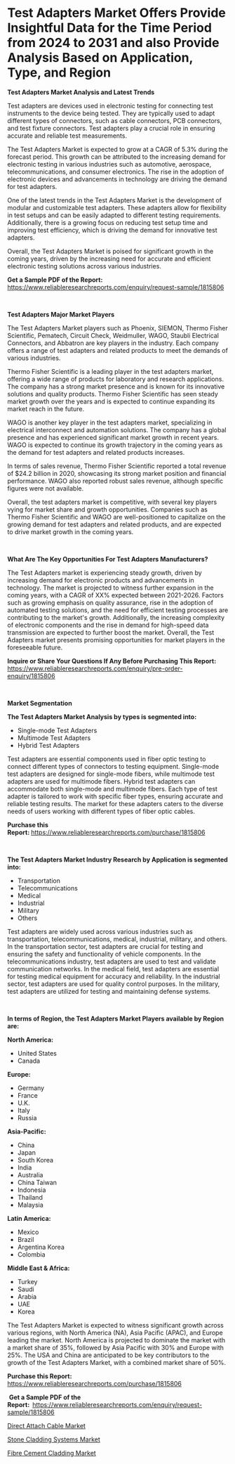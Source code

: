 <p><h1>Test Adapters Market Offers Provide Insightful Data for the Time Period from 2024 to 2031 and also Provide Analysis Based on Application, Type, and Region</h1></p><p><strong>Test Adapters Market Analysis and Latest Trends</strong></p>
<p><p>Test adapters are devices used in electronic testing for connecting test instruments to the device being tested. They are typically used to adapt different types of connectors, such as cable connectors, PCB connectors, and test fixture connectors. Test adapters play a crucial role in ensuring accurate and reliable test measurements.</p><p>The Test Adapters Market is expected to grow at a CAGR of 5.3% during the forecast period. This growth can be attributed to the increasing demand for electronic testing in various industries such as automotive, aerospace, telecommunications, and consumer electronics. The rise in the adoption of electronic devices and advancements in technology are driving the demand for test adapters.</p><p>One of the latest trends in the Test Adapters Market is the development of modular and customizable test adapters. These adapters allow for flexibility in test setups and can be easily adapted to different testing requirements. Additionally, there is a growing focus on reducing test setup time and improving test efficiency, which is driving the demand for innovative test adapters.</p><p>Overall, the Test Adapters Market is poised for significant growth in the coming years, driven by the increasing need for accurate and efficient electronic testing solutions across various industries.</p></p>
<p><strong>Get a Sample PDF of the Report:&nbsp;</strong> <a href="https://www.reliableresearchreports.com/enquiry/request-sample/1815806">https://www.reliableresearchreports.com/enquiry/request-sample/1815806</a></p>
<p>&nbsp;</p>
<p><strong>Test Adapters Major Market Players</strong></p>
<p><p>The Test Adapters Market players such as Phoenix, SIEMON, Thermo Fisher Scientific, Pematech, Circuit Check, Weidmuller, WAGO, Staubli Electrical Connectors, and Abbatron are key players in the industry. Each company offers a range of test adapters and related products to meet the demands of various industries.</p><p>Thermo Fisher Scientific is a leading player in the test adapters market, offering a wide range of products for laboratory and research applications. The company has a strong market presence and is known for its innovative solutions and quality products. Thermo Fisher Scientific has seen steady market growth over the years and is expected to continue expanding its market reach in the future.</p><p>WAGO is another key player in the test adapters market, specializing in electrical interconnect and automation solutions. The company has a global presence and has experienced significant market growth in recent years. WAGO is expected to continue its growth trajectory in the coming years as the demand for test adapters and related products increases.</p><p>In terms of sales revenue, Thermo Fisher Scientific reported a total revenue of $24.2 billion in 2020, showcasing its strong market position and financial performance. WAGO also reported robust sales revenue, although specific figures were not available.</p><p>Overall, the test adapters market is competitive, with several key players vying for market share and growth opportunities. Companies such as Thermo Fisher Scientific and WAGO are well-positioned to capitalize on the growing demand for test adapters and related products, and are expected to drive market growth in the coming years.</p></p>
<p>&nbsp;</p>
<p><strong>What Are The Key Opportunities For Test Adapters Manufacturers?</strong></p>
<p><p>The Test Adapters market is experiencing steady growth, driven by increasing demand for electronic products and advancements in technology. The market is projected to witness further expansion in the coming years, with a CAGR of XX% expected between 2021-2026. Factors such as growing emphasis on quality assurance, rise in the adoption of automated testing solutions, and the need for efficient testing processes are contributing to the market's growth. Additionally, the increasing complexity of electronic components and the rise in demand for high-speed data transmission are expected to further boost the market. Overall, the Test Adapters market presents promising opportunities for market players in the foreseeable future.</p></p>
<p><strong>Inquire or Share Your Questions If Any Before Purchasing This Report:</strong> <a href="https://www.reliableresearchreports.com/enquiry/pre-order-enquiry/1815806">https://www.reliableresearchreports.com/enquiry/pre-order-enquiry/1815806</a></p>
<p>&nbsp;</p>
<p><strong>Market Segmentation</strong></p>
<p><strong>The Test Adapters Market Analysis by types is segmented into:</strong></p>
<p><ul><li>Single-mode Test Adapters</li><li>Multimode Test Adapters</li><li>Hybrid Test Adapters</li></ul></p>
<p><p>Test adapters are essential components used in fiber optic testing to connect different types of connectors to testing equipment. Single-mode test adapters are designed for single-mode fibers, while multimode test adapters are used for multimode fibers. Hybrid test adapters can accommodate both single-mode and multimode fibers. Each type of test adapter is tailored to work with specific fiber types, ensuring accurate and reliable testing results. The market for these adapters caters to the diverse needs of users working with different types of fiber optic cables.</p></p>
<p><strong>Purchase this Report:&nbsp;</strong><a href="https://www.reliableresearchreports.com/purchase/1815806">https://www.reliableresearchreports.com/purchase/1815806</a></p>
<p>&nbsp;</p>
<p><strong>The Test Adapters Market Industry Research by Application is segmented into:</strong></p>
<p><ul><li>Transportation</li><li>Telecommunications</li><li>Medical</li><li>Industrial</li><li>Military</li><li>Others</li></ul></p>
<p><p>Test adapters are widely used across various industries such as transportation, telecommunications, medical, industrial, military, and others. In the transportation sector, test adapters are crucial for testing and ensuring the safety and functionality of vehicle components. In the telecommunications industry, test adapters are used to test and validate communication networks. In the medical field, test adapters are essential for testing medical equipment for accuracy and reliability. In the industrial sector, test adapters are used for quality control purposes. In the military, test adapters are utilized for testing and maintaining defense systems.</p></p>
<p>&nbsp;</p>
<p><strong>In terms of Region, the Test Adapters Market Players available by Region are:</strong></p>
<p>
    <p> <strong> North America: </strong>
        <ul>
            <li>United States</li>
            <li>Canada</li>
        </ul>
        </p> 
    <p> <strong> Europe: </strong>
        <ul>
            <li>Germany</li>
            <li>France</li>
            <li>U.K.</li>
            <li>Italy</li>
            <li>Russia</li>
        </ul>
        </p> 
    <p> <strong> Asia-Pacific: </strong>
        <ul>
            <li>China</li>
            <li>Japan</li>
            <li>South Korea</li>
            <li>India</li>
            <li>Australia</li>
            <li>China Taiwan</li>
            <li>Indonesia</li>
            <li>Thailand</li>
            <li>Malaysia</li>
        </ul>
        </p> 
    <p> <strong> Latin America: </strong>
        <ul>
            <li>Mexico</li>
            <li>Brazil</li>
            <li>Argentina Korea</li>
            <li>Colombia</li>
        </ul>
        </p> 
    <p> <strong> Middle East & Africa: </strong>
        <ul>
            <li>Turkey</li>
            <li>Saudi</li>
            <li>Arabia</li>
            <li>UAE</li>
            <li>Korea</li>
        </ul>
    </p>
    </p>
<p><p>The Test Adapters Market is expected to witness significant growth across various regions, with North America (NA), Asia Pacific (APAC), and Europe leading the market. North America is projected to dominate the market with a market share of 35%, followed by Asia Pacific with 30% and Europe with 25%. The USA and China are anticipated to be key contributors to the growth of the Test Adapters Market, with a combined market share of 50%.</p></p>
<p><strong>Purchase this Report: </strong><a href="https://www.reliableresearchreports.com/purchase/1815806">https://www.reliableresearchreports.com/purchase/1815806</a></p>
<p>&nbsp;<strong>Get a Sample PDF of the Report:&nbsp;&nbsp;</strong><a href="https://www.reliableresearchreports.com/enquiry/request-sample/1815806">https://www.reliableresearchreports.com/enquiry/request-sample/1815806</a></p>
<p><strong></strong></p>
<p><p><a href="https://github.com/sonuprakash1/Market-Research-Report-List-2/blob/main/direct-attach-cable-market.md">Direct Attach Cable Market</a></p><p><a href="https://crocus-run-b5a.notion.site/Stone-Cladding-Systems-Market-Size-Evaluating-its-Market-Trends-Growth-and-Projections-2024-203-20c0489fb48a4b62a336111a4f4b14c2">Stone Cladding Systems Market</a></p><p><a href="https://gratis-rainforest-2ca.notion.site/Fibre-Cement-Cladding-Market-Size-Share-Trends-Analysis-Report-By-Application-Regional-Outlook--93d0ec30a8ba435da36d9f1030dec856">Fibre Cement Cladding Market</a></p></p>